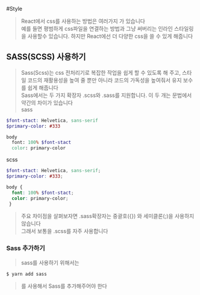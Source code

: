 #Style
>React에서  css를 사용하는 방법은 여러가지 가 있습니다  
>예를 들면 평범하게 css파일을 연결하는 방법과 그냥 써버리는 인라인 스타일링을 사용할수 있습니다. 하지만 React에선 더 다양한 css을 쓸 수 있게 해줍니다

## SASS(SCSS) 사용하기
>Sass(Scss)는 css 전처리기로 복잡한 작업을 쉽게 할 수 있도록 해 주고, 스타일 코드의 재활용성을 높여 줄 뿐만 아니라 코드의 가독성을 높여줘서 유지 보수를 쉽게 해줍니다  
>Sass에서는 두 가지 확장자 .scss와 .sass를 지원합니다. 이 두 개는 문법에서 약간의 차이가 있습니다  
sass
```scss
$font-stact: Helvetica, sans-serif
$primary-color: #333

body
  font: 100% $font-stact
  color: primary-color
```
scss
```scss
$font-stact: Helvetica, sans-serif;
$primary-color: #333;

body {
  font: 100% $font-stact;
  color: primary-color;
 }
```
>주요 차이점을 살펴보자면 .sass확장자는 중괄호({}) 와 세미클론(;)을 사용하지 않습니다  
>그래서 보통을 .scss를 자주 사용합니다
### Sass 추가하기
>sass를 사용하기 위해서는 
```yarn
$ yarn add sass
```
>를 사용해서 Sass를 추가해주어야 한다
